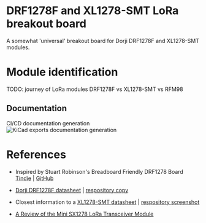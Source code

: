# DRF1278F and XL1278-SMT LoRa breakout board

A somewhat 'universal' breakout board for Dorji DRF1278F and XL1278-SMT modules.

# Module identification

TODO: journey of LoRa modules DRF1278F vs XL1278-SMT vs RFM98

## Documentation

CI/CD documentation generation ![KiCad exports documentation generation](https://github.com/matburnham/lora-breakout/actions/workflows/kicad-exports.yml/badge.svg?service=github)

# References

* Inspired by Stuart Robinson's Breadboard Friendly DRF1278 Board [Tindie](https://www.tindie.com/products/stuartsprojects/breadboard-friendly-board-for-dorji-drf1278-module/) | [GitHub](https://github.com/StuartsProjects/Devices/tree/master/Breadboard%20Friendly%20DRF1278%20Board)

* [Dorji DRF1278F datasheet](http://www.dorji.com/docs/data/DRF1278F.pdf) | [respository copy](Docs/DRF1278F.pdf)
* Closest information to a [XL1278-SMT datasheet](http://www.hr-wt.com/html_products/XL1278-SMT-59.html) | [respository screenshot](Docs/screencapture-hr-wt-html-products-XL1278-SMT-59-html-2021-02-26-15_49_33.png)

* [A Review of the Mini SX1278 LoRa Transceiver Module](https://www.electroschematics.com/rf-radio-frequency/)
